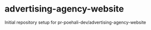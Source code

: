 # advertising-agency-website

Initial repository setup for pr-poehali-dev/advertising-agency-website
